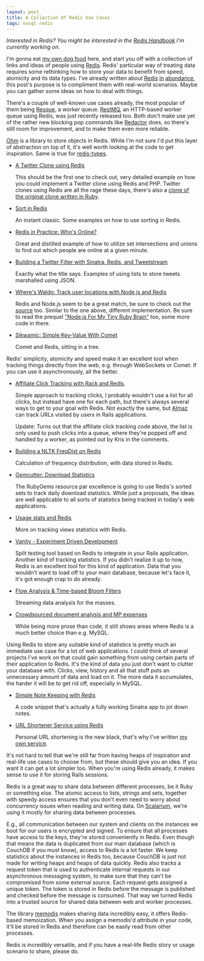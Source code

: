 ```yaml
---
layout: post
title: A Collection Of Redis Use Cases
tags: nosql redis
---
```

_Interested in Redis? You might be interested in the [Redis Handbook](http://redishandbook.com) I'm currently working on._

I'm gonna eat [my own dog food](http://www.paperplanes.de/2010/2/15/nosql_and_you_finding_the_right_partner.html) here, and start you off with a collection of links and ideas of people using [Redis](http://code.google.com/p/redis/). Redis' particular way of treating data requires some rethinking how to store your data to benefit from speed, atomicity and its data types. I've already written about [Redis](http://www.paperplanes.de/2009/10/27/theres_something_about_redis.html) [in](http://www.paperplanes.de/2009/10/30/how_to_redis.html) [abundance](http://www.paperplanes.de/2009/10/29/when_to_redis.html), this post's purpose is to compliment them with real-world scenarios. Maybe you can gather some ideas on how to deal with things.

There's a couple of well-known use cases already, the most popular of them being [Resque](http://github.com/defunkt/resque/), a worker queue. [RestMQ](http://github.com/gleicon/restmq), an HTTP-based worker queue using Redis, was just recently released too. Both don't make use yet of the rather new blocking pop commands like [Redactor](http://github.com/ezmobius/redactor) does, so there's still room for improvement, and to make them even more reliable.

[Ohm](http://ohm.keyvalue.org/) is a library to store objects in Redis. While I'm not sure I'd put this layer of abstraction on top of it, it's well worth looking at the code to get inspiration. Same is true for [redis-types](http://github.com/BrianTheCoder/redis-types).

* [A Twitter Clone using Redis](http://code.google.com/p/redis/wiki/TwitterAlikeExample)

    This should be the first one to check out, very detailed example on how you could implement a Twitter clone using Redis and PHP. Twitter clones using Redis are all the rage these days, there's also a [clone of the original clone written in Ruby](http://github.com/danlucraft/retwis-rb).

* [Sort in Redis](http://ozmm.org/posts/sort_in_redis.html)

    An instant classic. Some examples on how to use sorting in Redis.

* [Redis in Practice: Who's Online?](http://www.lukemelia.com/blog/archives/2010/01/17/redis-in-practice-whos-online/)

    Great and distilled example of how to utilize set intersections and unions to find out which people are online at a given minute.

* [Building a Twitter Filter with Sinatra, Redis, and Tweetstream](http://www.digitalhobbit.com/2009/11/08/building-a-twitter-filter-with-sinatra-redis-and-tweetstream/)

    Exactly what the title says. Examples of using lists to store tweets marshalled using JSON.

* [Where's Waldo: Track user locations with Node.js and Redis](http://techno-weenie.net/2010/2/3/where-s-waldo-track-user-locations-with-node-js-and-redis)

    Redis and Node.js seem to be a great match, be sure to check out the [source](http://github.com/technoweenie/wheres-waldo) too. Similar to the one above, different implementation. Be sure to read the prequel ["Node.js For My Tiny Ruby Brain"](http://techno-weenie.net/2010/1/15/node-js-for-my-tiny-ruby-brain) too, some more code in there.

* [Sikwamic: Simple Key-Value With Comet](http://www.dorkalev.com/2010/02/sikwamic-simple-key-value-with-comet.html)

    Comet and Redis, sitting in a tree.

Redis' simplicity, atomicity and speed make it an excellent tool when tracking things directly from the web, e.g. through WebSockets or Comet. If you can use it asynchronously, all the better.

* [Affiliate Click Tracking with Rack and Redis](http://www.mrkris.com/2009/10/28/affiliate-click-tracking-with-rack-and-redis-because-i-care/).

    Simple approach to tracking clicks, I probably wouldn't use a list for all clicks, but instead have one for each path, but there's always several ways to get to your goal with Redis. Not exactly the same, but [Almaz](http://github.com/jpoz/almaz) can track URLs visited by users in Rails applications.
    
    Update: Turns out that the affiliate click tracking code above, the list is only used to push clicks into a queue, where they're popped off and handled by a worker, as pointed out by Kris in the comments.


* [Building a NLTK FreqDist on Redis](http://streamhacker.com/2009/05/20/building-a-nltk-freqdist-on-redis/)

    Calculation of frequency distribution, with data stored in Redis.

* [Gemcutter: Download Statistics](http://gist.github.com/296921)

    The RubyGems resource par excellence is going to use Redis's sorted sets to track daily download statistics. While just a proposals, the ideas are well applicable to all sorts of statistics being tracked in today's web applications.

* [Usage stats and Redis](http://oxfordrepo.blogspot.com/2010/01/usage-stats-and-redis.html)

    More on tracking views statistics with Redis.

* [Vanity - Experiment Driven Development](http://vanity.labnotes.org/)

    Split testing tool based on Redis to integrate in your Rails application. Another kind of tracking statistics. If you didn't realize it up to now, Redis is an excellent tool for this kind of application. Data that you wouldn't want to load off to your main database, because let's face it, it's got enough crap to do already.

* [Flow Analysis & Time-based Bloom Filters](http://www.igvita.com/2010/01/06/flow-analysis-time-based-bloom-filters/)

    Streaming data analysis for the masses.

* [Crowdsourced document analysis and MP expenses](http://simonwillison.net/2009/Dec/20/crowdsourcing/)

    While being more prose than code, it still shows areas where Redis is a much better choice than e.g. MySQL.

Using Redis to store any suitable kind of statistics is pretty much an immediate use case for a lot of web applications. I could think of several projects I've work on that could gain something from using certain parts of their application to Redis. It's the kind of data you just don't want to clutter your database with. Clicks, view, history and all that stuff puts an unnecessary amount of data and load on it. The more data it accumulates, the harder it will be to get rid off, especially in MySQL.

* [Simple Note Keeping with Redis](http://gist.github.com/86714)

    A code snippet that's actually a fully working Sinatra app to jot down notes.

* [URL Shortener Service using Redis](http://sunilarora.org/url-shortener-service-using-redis)

    Personal URL shortening is the new black, that's why I've written [my own service](http://github.com/mattmatt/relink).

It's not hard to tell that we're still far from having heaps of inspiration and real-life use cases to choose from, but these should give you an idea. If you want it can get a lot simpler too. When you're using Redis already, it makes sense to use it for storing Rails sessions.

Redis is a great way to share data between different processes, be it Ruby or something else. The atomic access to lists, strings and sets, together with speedy access ensures that you don't even need to worry about concurrency issues when reading and writing data. On [Scalarium](http://scalarium.com), we're using it mostly for sharing data between processes.

E.g., all communication between our system and clients on the instances we boot for our users is encrypted and signed. To ensure that all processes have access to the keys, they're stored conveniently in Redis. Even though that means the data is duplicated from our main database (which is CouchDB if you must know), access to Redis is a lot faster. We keep statistics about the instances in Redis too, because CouchDB is just not made for writing heaps and heaps of data quickly. Redis also tracks a request token that is used to authenticate internal requests in our asynchronous messaging system, to make sure that they can't be compromised from some external source. Each request gets assigned a unique token. The token is stored in Redis before the message is published and checked before the message is consumed. That way we turned Redis into a trusted source for shared data between web and worker processes.

The library [memodis](http://github.com/levicook/memodis) makes sharing data incredibly easy, it offers Redis-based memoization. When you assign a memodis'd attribute in your code, it'll be stored in Redis and therefore can be easily read from other processes.

Redis is incredibly versatile, and if you have a real-life Redis story or usage scenario to share, please do.

